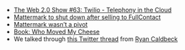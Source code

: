 - [The Web 2.0 Show #63: Twilio - Telephony in the Cloud](http://web20show.com/92/1975-episode-63-twilio-telephony-in-the-cloud)
- [Mattermark to shut down after selling to FullContact](https://techcrunch.com/2017/12/21/mattermark-to-shut-down-after-selling-to-full-contact/)
- [Mattermark wasn’t a pivot](http://www.daniellemorrill.com/2014/02/mattermark-wasnt-a-pivot/)
- [Book: Who Moved My Cheese](https://www.amazon.com/Who-Moved-My-Cheese-Mazing/dp/0091816971)
- We talked through [this Twitter thread](https://twitter.com/ryan_caldbeck/status/1000757134403846144) from [Ryan Caldbeck](https://twitter.com/ryan_caldbeck)